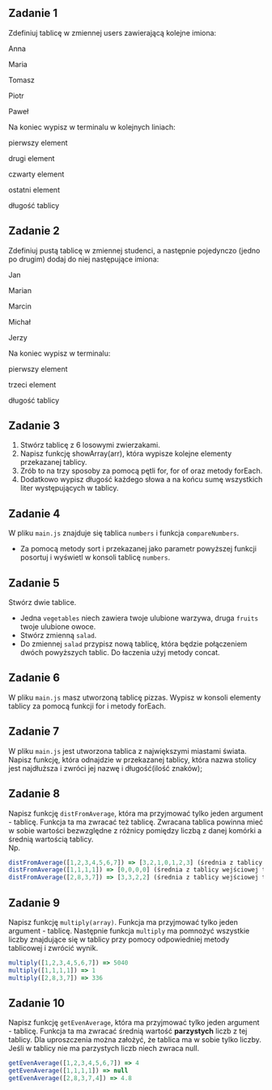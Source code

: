 ## Zadanie 1

Zdefiniuj tablicę w zmiennej users zawierającą kolejne imiona:

Anna

Maria

Tomasz

Piotr

Paweł

Na koniec wypisz w terminalu w kolejnych liniach:

pierwszy element 

drugi element

czwarty element

ostatni element

długość tablicy

## Zadanie 2
Zdefiniuj pustą tablicę w zmiennej studenci, a następnie pojedynczo (jedno po drugim) dodaj do niej następujące imiona:

Jan

Marian

Marcin

Michał

Jerzy

Na koniec wypisz w terminalu:

pierwszy element

trzeci element

długość tablicy

## Zadanie 3

1. Stwórz tablicę z 6 losowymi zwierzakami. 
1. Napisz funkcję showArray(arr), która wypisze kolejne elementy przekazanej tablicy. 
1. Zrób to na trzy sposoby za pomocą pętli for, for of oraz metody forEach. 
1. Dodatkowo wypisz długość każdego słowa a na końcu sumę wszystkich liter występujących w tablicy.

## Zadanie 4

W pliku `main.js` znajduje się tablica `numbers` i funkcja `compareNumbers`.

- Za pomocą metody sort i przekazanej jako parametr powyższej funkcji posortuj i wyświetl w konsoli tablicę `numbers`.

## Zadanie 5

Stwórz dwie tablice.

- Jedna `vegetables` niech zawiera twoje ulubione warzywa, druga `fruits` twoje ulubione owoce.
- Stwórz zmienną `salad`.
- Do zmiennej `salad` przypisz nową tablicę, która będzie połączeniem dwóch powyższych tablic. Do łaczenia użyj metody concat.

## Zadanie 6

W pliku `main.js` masz utworzoną tablicę pizzas. Wypisz w konsoli elementy tablicy za pomocą funkcji for i metody forEach.

## Zadanie 7

W pliku `main.js` jest utworzona tablica z największymi miastami świata. Napisz funkcję, która odnajdzie w przekazanej tablicy, która nazwa stolicy jest najdłuższa i zwróci jej nazwę i długość(ilość znaków);



## Zadanie 8

Napisz funkcję ```distFromAverage```, która ma przyjmować tylko jeden argument - tablicę. Funkcja ta ma zwracać też tablicę. Zwracana tablica powinna mieć w sobie wartości bezwzględne z różnicy pomiędzy liczbą z danej komórki a średnią wartością tablicy.  
Np.

```JavaScript
distFromAverage([1,2,3,4,5,6,7]) => [3,2,1,0,1,2,3] (średnia z tablicy wejściowej to 4)
distFromAverage([1,1,1,1]) => [0,0,0,0] (średnia z tablicy wejściowej to 1)
distFromAverage([2,8,3,7]) => [3,3,2,2] (średnia z tablicy wejściowej to 5)
```

## Zadanie 9

Napisz funkcję ```multiply(array)```. Funkcja ma przyjmować tylko jeden argument - tablicę. Następnie funkcja ```multiply``` ma pomnożyć wszystkie liczby znajdujące się w tablicy przy pomocy odpowiedniej metody tablicowej i zwrócić wynik.

```JavaScript
multiply([1,2,3,4,5,6,7]) => 5040
multiply([1,1,1,1]) => 1
multiply([2,8,3,7]) => 336
```

## Zadanie 10

Napisz funkcję ```getEvenAverage```, która ma przyjmować tylko jeden argument - tablicę. Funkcja ta ma zwracać średnią wartość **parzystych** liczb z tej tablicy. Dla uproszczenia można założyć, że tablica ma w sobie tylko liczby. Jeśli w tablicy nie ma parzystych liczb niech zwraca null.

```JavaScript
getEvenAverage([1,2,3,4,5,6,7]) => 4
getEvenAverage([1,1,1,1]) => null
getEvenAverage([2,8,3,7,4]) => 4.8


